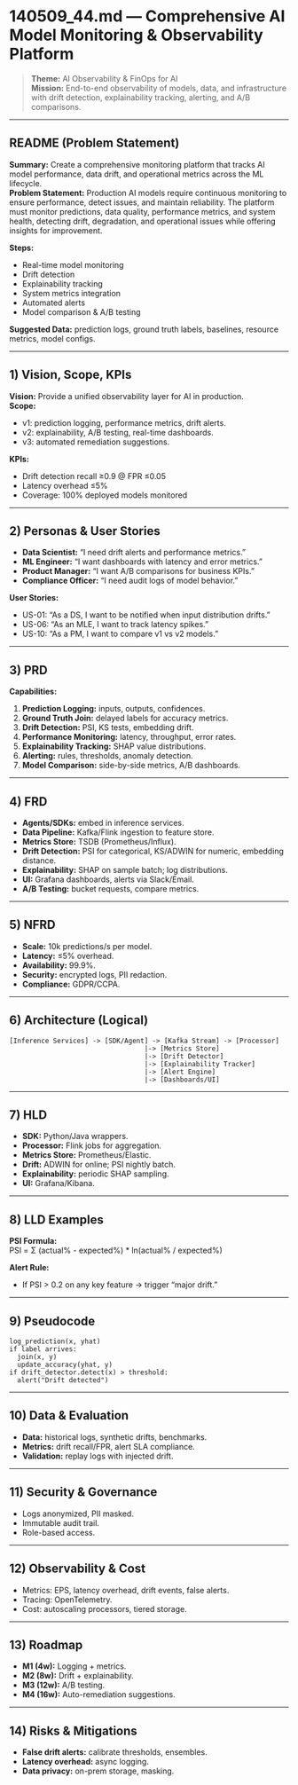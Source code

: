 # 140509_44.md — Comprehensive AI Model Monitoring & Observability Platform

> **Theme:** AI Observability & FinOps for AI  
> **Mission:** End-to-end observability of models, data, and infrastructure with drift detection, explainability tracking, alerting, and A/B comparisons.

---

## README (Problem Statement)
**Summary:** Create a comprehensive monitoring platform that tracks AI model performance, data drift, and operational metrics across the ML lifecycle.  
**Problem Statement:** Production AI models require continuous monitoring to ensure performance, detect issues, and maintain reliability. The platform must monitor predictions, data quality, performance metrics, and system health, detecting drift, degradation, and operational issues while offering insights for improvement.

**Steps:**  
- Real-time model monitoring  
- Drift detection  
- Explainability tracking  
- System metrics integration  
- Automated alerts  
- Model comparison & A/B testing  

**Suggested Data:** prediction logs, ground truth labels, baselines, resource metrics, model configs.

---

## 1) Vision, Scope, KPIs
**Vision:** Provide a unified observability layer for AI in production.  
**Scope:**  
- v1: prediction logging, performance metrics, drift alerts.  
- v2: explainability, A/B testing, real-time dashboards.  
- v3: automated remediation suggestions.  

**KPIs:**  
- Drift detection recall ≥0.9 @ FPR ≤0.05  
- Latency overhead ≤5%  
- Coverage: 100% deployed models monitored  

---

## 2) Personas & User Stories
- **Data Scientist:** “I need drift alerts and performance metrics.”  
- **ML Engineer:** “I want dashboards with latency and error metrics.”  
- **Product Manager:** “I want A/B comparisons for business KPIs.”  
- **Compliance Officer:** “I need audit logs of model behavior.”  

**User Stories:**  
- US-01: “As a DS, I want to be notified when input distribution drifts.”  
- US-06: “As an MLE, I want to track latency spikes.”  
- US-10: “As a PM, I want to compare v1 vs v2 models.”  

---

## 3) PRD
**Capabilities:**  
1. **Prediction Logging:** inputs, outputs, confidences.  
2. **Ground Truth Join:** delayed labels for accuracy metrics.  
3. **Drift Detection:** PSI, KS tests, embedding drift.  
4. **Performance Monitoring:** latency, throughput, error rates.  
5. **Explainability Tracking:** SHAP value distributions.  
6. **Alerting:** rules, thresholds, anomaly detection.  
7. **Model Comparison:** side-by-side metrics, A/B dashboards.  

---

## 4) FRD
- **Agents/SDKs:** embed in inference services.  
- **Data Pipeline:** Kafka/Flink ingestion to feature store.  
- **Metrics Store:** TSDB (Prometheus/Influx).  
- **Drift Detection:** PSI for categorical, KS/ADWIN for numeric, embedding distance.  
- **Explainability:** SHAP on sample batch; log distributions.  
- **UI:** Grafana dashboards, alerts via Slack/Email.  
- **A/B Testing:** bucket requests, compare metrics.  

---

## 5) NFRD
- **Scale:** 10k predictions/s per model.  
- **Latency:** ≤5% overhead.  
- **Availability:** 99.9%.  
- **Security:** encrypted logs, PII redaction.  
- **Compliance:** GDPR/CCPA.  

---

## 6) Architecture (Logical)
```
[Inference Services] -> [SDK/Agent] -> [Kafka Stream] -> [Processor]
                                  |-> [Metrics Store]
                                  |-> [Drift Detector]
                                  |-> [Explainability Tracker]
                                  |-> [Alert Engine]
                                  |-> [Dashboards/UI]
```

---

## 7) HLD
- **SDK:** Python/Java wrappers.  
- **Processor:** Flink jobs for aggregation.  
- **Metrics Store:** Prometheus/Elastic.  
- **Drift:** ADWIN for online; PSI nightly batch.  
- **Explainability:** periodic SHAP sampling.  
- **UI:** Grafana/Kibana.  

---

## 8) LLD Examples
**PSI Formula:**  
PSI = Σ (actual% - expected%) * ln(actual% / expected%)  

**Alert Rule:**  
- If PSI > 0.2 on any key feature → trigger “major drift.”  

---

## 9) Pseudocode
```pseudo
log_prediction(x, yhat)
if label arrives:
  join(x, y)
  update_accuracy(yhat, y)
if drift_detector.detect(x) > threshold:
  alert("Drift detected")
```

---

## 10) Data & Evaluation
- **Data:** historical logs, synthetic drifts, benchmarks.  
- **Metrics:** drift recall/FPR, alert SLA compliance.  
- **Validation:** replay logs with injected drift.  

---

## 11) Security & Governance
- Logs anonymized, PII masked.  
- Immutable audit trail.  
- Role-based access.  

---

## 12) Observability & Cost
- Metrics: EPS, latency overhead, drift events, false alerts.  
- Tracing: OpenTelemetry.  
- Cost: autoscaling processors, tiered storage.  

---

## 13) Roadmap
- **M1 (4w):** Logging + metrics.  
- **M2 (8w):** Drift + explainability.  
- **M3 (12w):** A/B testing.  
- **M4 (16w):** Auto-remediation suggestions.  

---

## 14) Risks & Mitigations
- **False drift alerts:** calibrate thresholds, ensembles.  
- **Latency overhead:** async logging.  
- **Data privacy:** on-prem storage, masking.  

